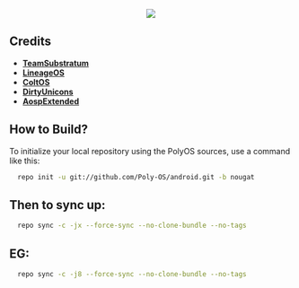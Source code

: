  <p align="center">
<img src="https://raw.githubusercontent.com/Rpingat/wall/master/1(1).png"> 
 </p>

Credits
-------

* [**TeamSubstratum**](https://github.com/Substratum)
* [**LineageOS**](https://github.com/LineageOS)
* [**ColtOS**](https://github.com/ColtOS)
* [**DirtyUnicons**](https://github.com/DirtyUnicorns)
* [**AospExtended**](https://github.com/AospExtended)

How to Build?
-------------

To initialize your local repository using the PolyOS sources, use a 
command like this:

```bash
  repo init -u git://github.com/Poly-OS/android.git -b nougat
```
  
Then to sync up:
----------------

```bash
  repo sync -c -jx --force-sync --no-clone-bundle --no-tags
```
EG:
---
```bash
  repo sync -c -j8 --force-sync --no-clone-bundle --no-tags
```
